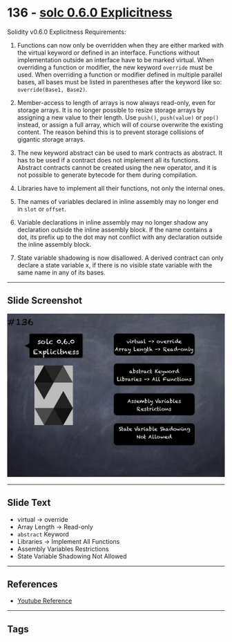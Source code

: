 # 136 - [solc 0.6.0 Explicitness](solc%200.6.0%20Explicitness.md)
Solidity v0.6.0 Explicitness Requirements:

1. Functions can now only be overridden when they are either marked with the virtual keyword or defined in an interface. Functions without implementation outside an interface have to be marked virtual. When overriding a function or modifier, the new keyword `override` must be used. When overriding a function or modifier defined in multiple parallel bases, all bases must be listed in parentheses after the keyword like so: `override(Base1, Base2)`.
    
2. Member-access to length of arrays is now always read-only, even for storage arrays. It is no longer possible to resize storage arrays by assigning a new value to their length. Use `push()`, `push(value)` or `pop()` instead, or assign a full array, which will of course overwrite the existing content. The reason behind this is to prevent storage collisions of gigantic storage arrays.
    
3. The new keyword abstract can be used to mark contracts as abstract. It has to be used if a contract does not implement all its functions. Abstract contracts cannot be created using the new operator, and it is not possible to generate bytecode for them during compilation.
    
4. Libraries have to implement all their functions, not only the internal ones.
    
5. The names of variables declared in inline assembly may no longer end in `slot` or `offset`.
    
6. Variable declarations in inline assembly may no longer shadow any declaration outside the inline assembly block. If the name contains a dot, its prefix up to the dot may not conflict with any declaration outside the inline assembly block.
    
7. State variable shadowing is now disallowed. A derived contract can only declare a state variable x, if there is no visible state variable with the same name in any of its bases.

___
## Slide Screenshot
![136.jpg](../../images/3.%20Solidity%20201/136.jpg)
___
## Slide Text
- virtual -> override
- Array Length -> Read-only
- `abstract` Keyword
- Libraries -> Implement All Functions
- Assembly Variables Restrictions
- State Variable Shadowing Not Allowed
___
## References
- [Youtube Reference](https://youtu.be/TqMIbouwePE?t=1574)
___
## Tags